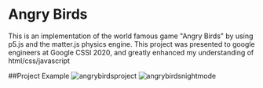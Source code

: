 # Angry Birds

This is an implementation of the world famous game "Angry Birds" by using p5.js and the matter.js physics engine. This project was presented to google engineers at Google CSSI 2020, and greatly enhanced my understanding of html/css/javascript

##Project Example
![angrybirdsproject](https://user-images.githubusercontent.com/77905977/150264513-6681a3cc-d1fb-4555-9069-a4439e072b7a.png)
![angrybirdsnightmode](https://user-images.githubusercontent.com/77905977/150264520-65942381-1165-475e-855f-8f53c2868c4d.png)
